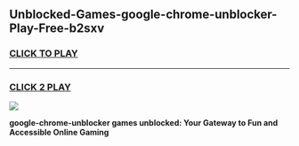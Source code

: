 
## Unblocked-Games-google-chrome-unblocker-Play-Free-b2sxv
<h3>
<a href="https://premium76.site?title=google-chrome-unblocker&ref=18A1">CLICK TO PLAY</a></h3>
<hr>

<h3>
<a href="https://premium76.site?title=google-chrome-unblocker&ref=18A1">CLICK 2 PLAY</a>
  
</h3>

<a href="https://premium76.site?title=google-chrome-unblocker&ref=18A1"><img src="https://clearcache.store/games.png"></a>


**google-chrome-unblocker games unblocked: Your Gateway to Fun and Accessible Online Gaming**
